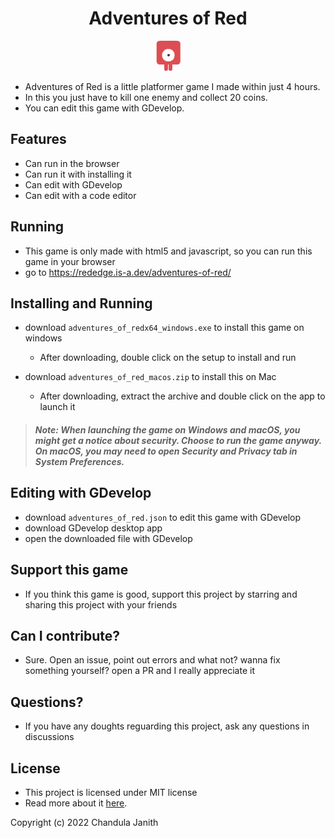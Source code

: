 <h1 align="center">Adventures of Red</h1>
<p align="center">
  <img src="/Red player_stand.png">
</p>

- Adventures of Red is a little platformer game I made within just 4 hours.
- In this you just have to kill one enemy and collect 20 coins.
- You can edit this game with GDevelop.

## Features
- Can run in the browser
- Can run it with installing it
- Can edit with GDevelop
- Can edit with a code editor

## Running
- This game is only made with html5 and javascript, so you can run this game in your browser
- go to https://rededge.is-a.dev/adventures-of-red/

## Installing and Running
- download `adventures_of_redx64_windows.exe` to install this game on windows
  - After downloading, double click on the setup to install and run

- download `adventures_of_red_macos.zip` to install this on Mac
  - After downloading, extract the archive and double click on the app to launch it

> ##### Note: When launching the game on Windows and macOS, you might get a notice about security. Choose to run the game anyway. On macOS, you may need to open Security and Privacy tab in System Preferences.

## Editing with GDevelop
- download `adventures_of_red.json` to edit this game with GDevelop
- download GDevelop desktop app
- open the downloaded file with GDevelop

## Support this game
- If you think this game is good, support this project by starring and sharing this project with your friends

## Can I contribute?
- Sure. Open an issue, point out errors and what not? wanna fix something yourself? open a PR and I really appreciate it

## Questions?
- If you have any doughts reguarding this project, ask any questions in discussions

## License
- This project is licensed under MIT license
- Read more about it [here](https://github.com/RedEdge967/adventures-of-red/blob/master/LICENSE).

Copyright (c) 2022 Chandula Janith




